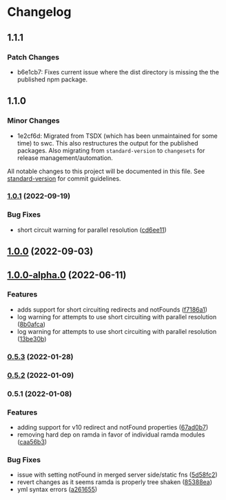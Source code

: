 # Changelog

## 1.1.1

### Patch Changes

- b6e1cb7: Fixes current issue where the dist directory is missing the the published npm package.

## 1.1.0

### Minor Changes

- 1e2cf6d: Migrated from TSDX (which has been unmaintained for some time) to swc. This also
  restructures the output for the published packages. Also migrating from `standard-version` to
  `changesets` for release management/automation.

All notable changes to this project will be documented in this file. See
[standard-version](https://github.com/conventional-changelog/standard-version) for commit
guidelines.

### [1.0.1](https://github.com/platypusrex/next-merge-props/compare/@release/1.0.0...@release/1.0.1) (2022-09-19)

### Bug Fixes

- short circuit warning for parallel resolution
  ([cd6ee11](https://github.com/platypusrex/next-merge-props/commit/cd6ee11e8a73b68f36f7283ca865923b223e0e49))

## [1.0.0](https://github.com/platypusrex/next-merge-props/compare/@release/1.0.0-alpha.0...@release/1.0.0) (2022-09-03)

## [1.0.0-alpha.0](https://github.com/platypusrex/next-merge-props/compare/@release/0.5.3...@release/1.0.0-alpha.0) (2022-06-11)

### Features

- adds support for short circuiting redirects and notFounds
  ([f7186a1](https://github.com/platypusrex/next-merge-props/commit/f7186a164b3cbc869d91dbac8cb0efca07b0d1c2))
- log warning for attempts to use short circuiting with parallel resolution
  ([8b0afca](https://github.com/platypusrex/next-merge-props/commit/8b0afca95d14bdce7b2ae7c46197c6f58fd5bafb))
- log warning for attempts to use short circuiting with parallel resolution
  ([13be30b](https://github.com/platypusrex/next-merge-props/commit/13be30b662398e84cc066fd62161cf9a14cedf49))

### [0.5.3](https://github.com/platypusrex/next-merge-props/compare/@release/0.5.2...@release/0.5.3) (2022-01-28)

### [0.5.2](https://github.com/platypusrex/next-merge-props/compare/@release/0.5.1...@release/0.5.2) (2022-01-09)

### 0.5.1 (2022-01-08)

### Features

- adding support for v10 redirect and notFound properties
  ([67ad0b7](https://github.com/platypusrex/next-merge-props/commit/67ad0b7d25c9d8d209254a136e8d9c27d78f7cea))
- removing hard dep on ramda in favor of individual ramda modules
  ([caa56b3](https://github.com/platypusrex/next-merge-props/commit/caa56b3e76bef1ba8cf3e8696d17a0da977553e6))

### Bug Fixes

- issue with setting notFound in merged server side/static fns
  ([5d58fc2](https://github.com/platypusrex/next-merge-props/commit/5d58fc298e3beaeab227da32706e96710c7550ae))
- revert changes as it seems ramda is properly tree shaken
  ([85388ea](https://github.com/platypusrex/next-merge-props/commit/85388ea05034825ef8e35f8385affe2cca254933))
- yml syntax errors
  ([a261655](https://github.com/platypusrex/next-merge-props/commit/a2616558fed832c4726bcbc8ff6790c91e9ac4b8))
